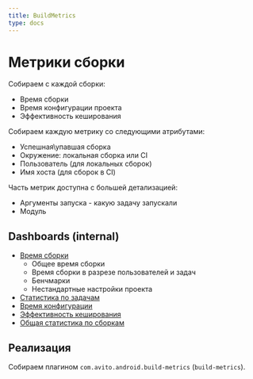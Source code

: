 ```yaml
---
title: BuildMetrics
type: docs
---
```


# Метрики сборки

Собираем с каждой сборки:

- Время сборки
- Время конфигурации проекта
- Эффективность кеширования

Собираем каждую метрику со следующими атрибутами:

- Успешная\упавшая сборка
- Окружение: локальная сборка или CI
- Пользователь (для локальных сборок)
- Имя хоста (для сборок в CI)

Часть метрик доступна с большей детализацией:

- Аргументы запуска - какую задачу запускали
- Модуль

## Dashboards (internal)

- [Время сборки](http://links.k.avito.ru/0n)
    - Общее время сборки
    - Время сборки в разрезе пользователей и задач
    - Бенчмарки
    - Нестандартные настройки проекта
- [Статистика по задачам](http://links.k.avito.ru/Akf)
- [Время конфигурации](http://links.k.avito.ru/co)
- [Эффективность кеширования](http://links.k.avito.ru/6X)
- [Общая статистика по сборкам](http://links.k.avito.ru/vie)

## Реализация

Собираем плагином `com.avito.android.build-metrics` (`build-metrics`).
